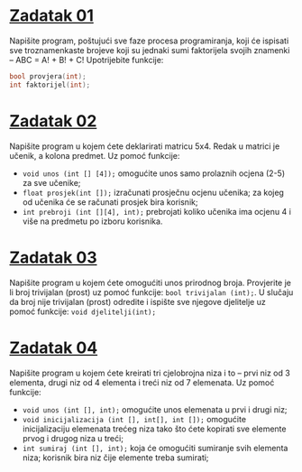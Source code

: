 # [Zadatak 01](./Grupa%20A%20-%20Zadatak%2001.cpp)

Napišite program, poštujući sve faze procesa programiranja, koji će ispisati sve troznamenkaste brojeve koji su jednaki sumi faktorijela svojih znamenki – ABC = A! + B! + C!
Upotrijebite funkcije:
```cpp
bool provjera(int);
int faktorijel(int);
```

# [Zadatak 02](./Grupa%20A%20-%20Zadatak%2002.cpp)

Napišite program u kojem ćete deklarirati matricu 5x4. Redak u matrici je učenik, a kolona predmet. Uz pomoć funkcije:
* `void unos (int [] [4]);` omogućite unos samo prolaznih ocjena (2-5) za sve učenike;
* `float prosjek(int []);` izračunati prosječnu ocjenu učenika; za kojeg od učenika će se računati prosjek bira korisnik;
* `int prebroji (int [][4], int);` prebrojati koliko učenika ima ocjenu 4 i više na predmetu po izboru korisnika.

# [Zadatak 03](./Grupa%20A%20-%20Zadatak%2003.cpp)

Napišite program u kojem ćete omogućiti unos prirodnog broja. Provjerite je li broj trivijalan (prost) uz pomoć funkcije: `bool trivijalan (int);`.
U slučaju da broj nije trivijalan (prost) odredite i ispište sve njegove djelitelje uz pomoć funkcije: `void djelitelji(int);`

# [Zadatak 04](./Grupa%20A%20-%20Zadatak%2004.cpp)

Napišite program u kojem ćete kreirati tri cjelobrojna niza i  to – prvi niz od 3 elementa, drugi niz od 4 elementa i treći niz od 7 elemenata. Uz pomoć funkcije:
* `void unos (int [], int);` omogućite unos elemenata u prvi i drugi niz;
* `void inicijalizacija (int [], int[], int []);` omogućite inicijalizaciju elemenata trećeg niza tako što ćete kopirati sve elemente prvog i drugog niza u treći;
* `int sumiraj (int [], int);` koja će omogućiti sumiranje svih elementa niza; korisnik bira niz čije elemente treba sumirati;